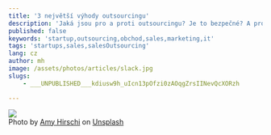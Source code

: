```yaml
---
title: '3 největší výhody outsourcingu'
description: 'Jaká jsou pro a proti outsourcingu? Je to bezpečné? A proč se vlastně o outsourcing zajímat?'
published: false
keywords: 'startup,outsourcing,obchod,sales,marketing,it'
tags: 'startups,sales,salesOutsourcing'
lang: cz
author: mh
image: /assets/photos/articles/slack.jpg
slugs:
    - ___UNPUBLISHED___kdiusw9h_uIcn13pOfzi0zAOqgZrsIINevQcXORzh

---
```


<div class="img-box-right">
    <img src="/assets/photos/articles/slack.jpg" />
    <br />
    <span class="img-caption">Photo by <a href="https://unsplash.com/@amyhirschi?utm_source=unsplash&amp;utm_medium=referral&amp;utm_content=creditCopyText">Amy Hirschi</a> on <a href="https://unsplash.com/s/photos/meeting?utm_source=unsplash&amp;utm_medium=referral&amp;utm_content=creditCopyText">Unsplash</a></>
</div>

